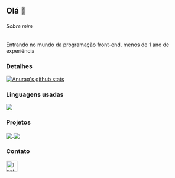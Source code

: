 ## Olá 👋

###### Sobre mim 
Entrando no mundo da programação front-end, menos de 1 ano de experiência 

### Detalhes

<a href="https://github.com/Jabiroca1337/github-readme-stats"><img align="center" src="https://github-readme-stats.vercel.app/api?username=Jabiroca1337&show_icons=true&include_all_commits=true&theme=buefy&hide_border=true" alt="Anurag's github stats" /></a> 

### Linguagens usadas

<a href="https://github.com/Jabiroca1337/github-readme-stats"><img align="center" src="https://github-readme-stats.vercel.app/api/top-langs/?username=Jabiroca1337&layout=compact&theme=buefy&hide_border=true" /></a> 

### Projetos
<a href="https://github.com/Jabiroca1337/github-readme-stats">
  <img align="center" src="https://github-readme-stats.vercel.app/api/pin/?username=Jabiroca1337&repo=github-readme-stats&theme=buefy" />
</a>

<a href="https://github.com/Jabiroca1337/Jabiroca1337.github.io">
  <img align="center" src="https://github-readme-stats.vercel.app/api/pin/?username=Jabiroca1337&repo=anuraghazra.github.io&theme=buefy" />
</a>

<br />

### Contato

[<img src='https://img.shields.io/badge/Instagram-E4405F?style=for-the-badge&logo=instagram&logoColor=white' alt='Instagram' height='30'>](https://www.instagram.com/guts_123_ofc/)
